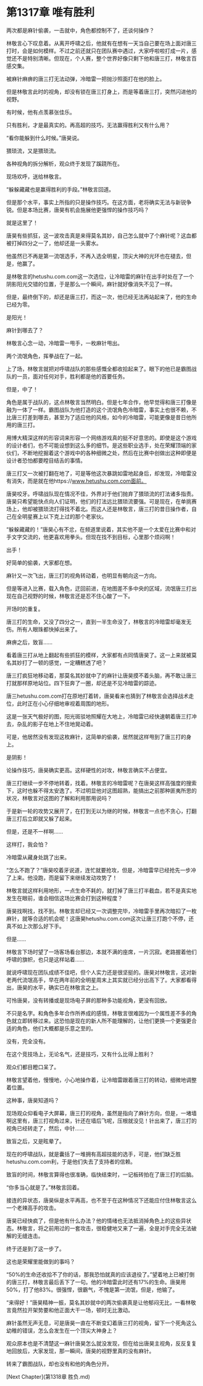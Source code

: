 # 第1317章 唯有胜利

两次都是麻针偷袭，一击就中，角色都控制不了，还谈何操作？

林敬言心下叹息着。从离开呼啸之后，他就有在想有一天当自己要在场上面对唐三打时，会是如何模样。不过之前还就只在团队赛中遇过，大家呼啦啦打成一片，感觉还不是特别清晰。但现在，个人赛，整个世界好像只剩下他和唐三打，林敬言百感交集。

被麻针麻痹的唐三打无法动弹，冷暗雷一把抛沙照面打在他的脸上。

但是林敬言此时的视角，却没有锁在唐三打身上，而是等着唐三打，突然闪进他的视野。

有时候，他有点羡慕张佳乐。

只有胜利，才是最真实的。再高超的技巧，无法赢得胜利又有什么用？

“看你能躲到什么时候。”唐昊说。

猥琐流，又是猥琐流。

各种视角的拆分解析，观众终于发现了蹊跷所在。

现场欢呼，送给林敬言。

“躲躲藏藏也是赢得胜利的手段。”林敬言回道。

但是那个水平，事实上所指的只是操作技巧。在这方面，老将确实无法与新锐争锐。但是本场比赛，唐昊有机会施展他更强悍的操作技巧吗？

就是这里了！

唐昊有些抓狂，这一波攻击真是来得莫名其妙，自己怎么就中了个麻针呢？这血都被打掉四分之一了，他却还是一头雾水。

他虽然已不再是第一流氓选手，不再入选全明星，顶尖大神的光环也在褪去，但是，他赢了。

是林敬言的hetushu.com.com这一次选位，让冷暗雷的麻针在出手时处在了一个阴影阳光交错的位置，于是那么一个瞬间，麻针就好像消失不见了一样。

但是，最终倒下的，却还是唐三打，而这一次，他已经无法再站起来了，他的生命已经为零。

是阳光！

麻针到哪去了？

林敬言心念一动，冷暗雷一甩手，一枚麻针甩出。

两个流氓角色，挥拳战在了一起。

上了场，林敬言就把对呼啸战队的那些感慨全都收拾起来了。眼下的他已是霸图战队的一员，面对任何对手，胜利都是他的首要任务。

但是，中了！

角色是属于战队的，这点林敬言当然明白。但是七年合作，他早觉得和唐三打像是融为一体了一样。霸图战队为他打造的这个流氓角色冷暗雷，事实上也很不赖，不比唐三打差到哪去，甚至为了适应他的风格，如今的冷暗雷，可能更像是昔日他所用的唐三打。

用博大精深这样的形容词来形容一个网络游戏真的挺不好意思的。即使是这个游戏的设计者们，也不可能设想到这么多的细节。是这些职业选手，处在荣耀顶端的家伙们，不断地挖掘着这个游戏中的各种细微之处，然后在比赛中创做出这种即便是设计者恐怕都要瞠目结舌的事情。

唐三打又一次被打翻在地了，可是等他这次暴跳如雷地起身后，却发现，冷暗雷没有消失，而是就在他https://www.hetushu.com.com面前。

唐昊咬牙。呼啸战队现在情况不佳，外界对于他们抛弃了猥琐流的打法诸多指责。唐昊只希望能快点向人们证明，他们的打法远比猥琐流要强。可是现在，在单挑赛场上，他却被猥琐流打得找不着北。而这人还是林敬言，唐三打的昔日操作者，自己在全明星赛上以下克上过的那个老家伙。

“躲躲藏藏的！”唐昊心有不忿，在频道里说着，其实他不是一个太爱在比赛中和对手文字交流的，他更喜欢用拳头。但现在找不到目标，心里那个烦闷啊！

出手！

好简单的偷袭，大家都在想。

麻针又一次飞出，唐三打的视角转动着，也明显有朝向这一方向。

但是等进入比赛，载入角色，迂回前进，在地图差不多中央的区域，流氓唐三打出现在自己视野的时候，林敬言还是忍不住心酸了一下。

开场时的重复。

唐三打的生命，又没了四分之一，直到一半生命没了，林敬言的冷暗雷却毫发无伤。所有人眼珠都快掉出来了。

麻痹之后，致盲……

看着唐三打从地上翻起有些抓狂的模样，大家都有点同情唐昊了。这一上来就被莫名其妙打了一顿的感觉，一定糟糕透了吧？

唐三打疯狂地移动着，那莫名其妙就中了的麻针让唐昊摸不着头脑，再不敢让唐三打就那样原地站位。四下狂奔了一圈，却还是不见冷暗雷的踪迹。

唐三hetushu.com.com打在原地打着转，唐昊看来也猜到了林敬言会选择战术走位，此时正在小心仔细地审视着周围的地形。

这是一张天气极好的图，阳光斑驳地照耀在大地上，冷暗雷已经快速朝着唐三打冲去，杂乱的影子在地上不住地晃动着。

可是，他居然没有发现这枚麻针，这简单的偷袭，居然就这样甩到了唐三打的身上。

是阴影！

论操作技巧，唐昊确实更高。这样硬性的对攻，林敬言确实不占便宜。

唐三打继续一步不停地转着，找着。林敬言的冷暗雷呢？在唐昊这样高强度的搜索下，这时也躲不得太安逸了。不过明显他对这图超熟，能搞出之前那种匪夷所思的状况，林敬言对这图的了解和利用那用说吗？

于是新一轮的攻势又展开了，在打到无以为继的时候，林敬言一点也不贪心，打翻唐三打后立即就又躲了起来。

但是，还是不一样啊……

这样打，我会怕？

冷暗雷从藏身处跳了出来。

“怎么不跑了？”唐昊咬着牙说道，连忙就要抢攻，但是，冷暗雷早已经抢先一步冲了上来。他没跑，而是留下来继续发动攻势了！

林敬言就这样利用地形，一点生命不耗的，就打掉了唐三打半截血，若不是真实地发生在眼前，谁会相信这场比赛会打到这种程度？

唐昊找啊找，找不到。林敬言却已经又一次调整完毕，冷暗雷手里再次暗扣了一枚麻针，就等合适的机会呢！这唐昊hetushu.com.com这次让唐三打跑个不停，还真不如上次那么好下手。

但是……

林敬言下场时望了一场客场看台那边，本就不满的座席，一片沉寂。老路握着他们呼啸的旗帜，也只是这样站着……

就说呼啸现在团队成绩不佳吧，但个人实力还是很坚挺的。唐昊对林敬言，这对新老两代流氓高手，早在两年前的全明星周末上其实就已经分出高下了。大家都看得出，唐昊的水平，确实已在林敬言之上。

可怜唐昊，没有转播或是现场电子屏的那种多功能视角，更没有回放。

不只是名字。和角色多年合作所养成的感情，林敬言很难因为一个属性差不多的角色就立即转移过来。这恐怕是现在的新人所不能理解的，让他们更换一个更强更合适的角色，他们大概都是乐意之至的。

没有，完全没有。

在这个竞技场上，无论名气，还是技巧，又有什么比得上胜利？

观众们都目瞪口呆了。

林敬言望着他，慢慢地，小心地操作着，让冷暗雷跟着唐三打的转动，细微地调整着位置。

这种事，唐昊知道吗？

现场观众仰看电子大屏幕，唐三打的视角，虽然是指向了麻针方向，但是，一堵墙啊这里有，唐三打视角过来，针还在墙后飞呢，压根就没见！针出来了，唐三打的视角已经转走了，然后，中针……

致盲之后，又是眩晕了。

现在的呼啸战队，就是囊括了一堆拥有高超技能的选手，可是，他们缺乏胜hetushu.com.com利，于是他们失去了支持者的信赖。

致盲的时间，林敬言算得也很准确，临快结束时，一记板砖拍在了唐三打的后脑。

“你多当心就是了。”林敬言回着。

接连的异状态，唐昊纵是水平再高，也不至于在这种情况下还能应付住林敬言这么一个老辣高手的攻击。

唐昊已经快疯了，但是他有什么办法？他的情绪也无法抵消掉角色上的这些异状态。林敬言，将之前用过的一套攻击，很稳健地又来了一遍，全是对手完全无法破解的无缝连击。

终于还是到了这一步了。

这也是荣耀里能做到的事吗？

“50%的生命还收拾不了你的话，那我恐怕就真的应该退役了。”望着地上已被打倒的唐三打，林敬言最后丢下了一句。他的冷暗雷此时还有17%的生命。唐昊用50%，打了他83%。很强悍，很霸气，不愧是第一流氓，但是，他输了。

“来得好！”唐昊精神一振，莫名其妙就中的两次偷袭真是让他郁闷无比，一看林敬言竟然拉开架势要和他正面大干一场，顿时无比激动。

麻针虽然无声无息，可是唐昊一直在不断变幻着唐三打的视角，留下一个死角这么幼稚的错误，怎么会发生在一个顶尖大神身上？

观众原本也是不清楚这一麻针唐昊怎么就没发现，但在给出唐昊主视角，反反复复地回放后，大家发现，那一瞬间，唐昊的视野里真的没有麻针。

转来了霸图战队，却也没有和他的角色分开。



[Next Chapter](第1318章 胜负.md)